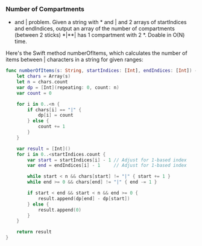 ### Number of Compartments
* and | problem. Given a string with * and | and 2 arrays of startIndices and endIndices, output an array of the number of compartments (between 2 sticks)
*|**| has 1 compartment with 2 *.
Doable in O(N) time.

Here's the Swift method numberOfItems, which calculates the number of items between | characters in a string for given ranges:

```swift
func numberOfItems(s: String, startIndices: [Int], endIndices: [Int]) -> [Int] {
    let chars = Array(s)
    let n = chars.count
    var dp = [Int](repeating: 0, count: n)
    var count = 0

    for i in 0..<n {
        if chars[i] == "|" {
            dp[i] = count
        } else {
            count += 1
        }
    }

    var result = [Int]()
    for i in 0..<startIndices.count {
        var start = startIndices[i] - 1 // Adjust for 1-based index
        var end = endIndices[i] - 1     // Adjust for 1-based index

        while start < n && chars[start] != "|" { start += 1 }
        while end >= 0 && chars[end] != "|" { end -= 1 }

        if start < end && start < n && end >= 0 {
            result.append(dp[end] - dp[start])
        } else {
            result.append(0)
        }
    }

    return result
}
```
